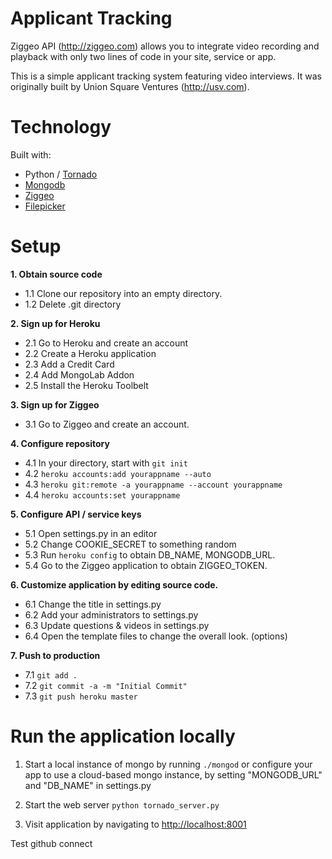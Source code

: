 Applicant Tracking
=================

Ziggeo API (http://ziggeo.com) allows you to integrate video recording and playback with only
two lines of code in your site, service or app. 

This is a simple applicant tracking system featuring video interviews. It was originally built by
Union Square Ventures (http://usv.com).

Technology
===========

Built with:

 * Python / [Tornado](http://tornadoweb.org)
 * [Mongodb](http://www.mongodb.com/)
 * [Ziggeo](http://ziggeo.com)
 * [Filepicker](http://filepicker.io)

Setup
======

**1. Obtain source code**
- 1.1 Clone our repository into an empty directory.
- 1.2 Delete .git directory

**2. Sign up for Heroku**

- 2.1 Go to Heroku and create an account
- 2.2 Create a Heroku application
- 2.3 Add a Credit Card
- 2.4 Add MongoLab Addon
- 2.5 Install the Heroku Toolbelt

**3. Sign up for Ziggeo**

- 3.1 Go to Ziggeo and create an account.

**4. Configure repository**

- 4.1 In your directory, start with `git init`
- 4.2 `heroku accounts:add yourappname --auto`
- 4.3 `heroku git:remote -a yourappname --account yourappname`
- 4.4 `heroku accounts:set yourappname`

**5. Configure API / service keys**

- 5.1 Open settings.py in an editor
- 5.2 Change COOKIE_SECRET to something random
- 5.3 Run `heroku config` to obtain DB_NAME, MONGODB_URL.
- 5.4 Go to the Ziggeo application to obtain ZIGGEO_TOKEN.

**6. Customize application by editing source code.**

- 6.1 Change the title in settings.py
- 6.2 Add your administrators to settings.py
- 6.3 Update questions & videos in settings.py
- 6.4 Open the template files to change the overall look. (options)

**7. Push to production**

- 7.1 `git add .`
- 7.2 `git commit -a -m "Initial Commit"`
- 7.3 `git push heroku master`

Run the application locally
===========

1. Start a local instance of mongo by running `./mongod` or configure your app to use a cloud-based mongo instance, by setting "MONGODB_URL" and "DB_NAME" in settings.py

2. Start the web server `python tornado_server.py`

3. Visit application by navigating to [http://localhost:8001](http://localhost:8001)

Test github connect
